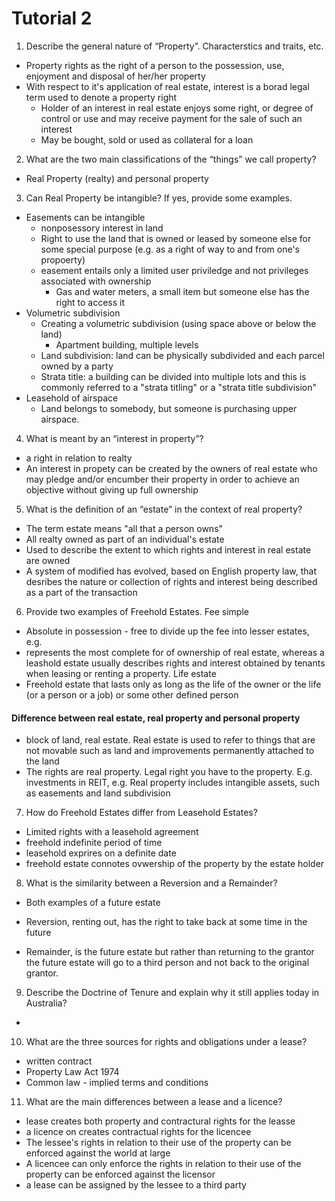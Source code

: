 # Tutorial 2

1. Describe the general nature of “Property”. 
Characterstics and traits, etc.
- Property rights as the right of a person to the possession, use, enjoyment and disposal of her/her property
- With respect to it's application of real estate, interest is a borad legal term used to denote a property right
  - Holder of an interest in real estate enjoys some right, or degree of control or use and may receive payment for the sale of such an interest
  - May be bought, sold or used as collateral for a loan
2.  What are the two main classifications of the “things” we call property?
- Real Property (realty) and personal property

3. Can Real Property be intangible? If yes, provide some examples.
- Easements can be intangible
  - nonposessory interest in land
  - Right to use the land that is owned or leased by someone else for some special purpose (e.g. as a right of way to and from one's propoerty)
  - easement entails only a limited user priviledge and not privileges associated with ownership
    - Gas and water meters, a small item but someone else has the right to access it
- Volumetric subdivision
  - Creating a volumetric subdivision (using space above or below the land)
    - Apartment building, multiple levels
  - Land subdivision: land can be physically subdivided and each parcel owned by a party
  - Strata title: a building can be divided into multiple lots and this is commonly referred to a "strata titling" or a "strata title subdivision"
- Leasehold of airspace
  - Land belongs to somebody, but someone is purchasing upper airspace.

4. What is meant by an “interest in property”?
- a right in relation to realty
- An interest in propety can be created by the owners of real estate who may pledge and/or encumber their property in order to achieve an objective without giving up full ownership
5. What is the definition of an “estate” in the context of real property?
- The term estate means "all that a person owns"
- All realty owned as part of an individual's estate
- Used to describe the extent to which rights and interest in real estate are owned
- A system of modified has evolved, based on English property law, that desribes the nature or collection of rights and interest being described as a part of the transaction

6. Provide two examples of Freehold Estates.
Fee simple
- Absolute in possession - free to divide up the fee into lesser estates, e.g.
- represents the most complete for of ownership of real estate, whereas a leashold estate usually describes rights and interest obtained by tenants when leasing or renting a property.
Life estate
- Freehold estate that lasts only as long as the life of the owner or the life (or a person or a job) or some other defined person

#### Difference between real estate, real property and personal property
- block of land, real estate. Real estate is used to refer to things that are not movable such as land and improvements permanently attached to the land
- The rights are real property. Legal right you have to the property. E.g. investments in REIT, e.g. Real property includes intangible assets, such as easements and land subdivision

7. How do Freehold Estates differ from Leasehold Estates?
- Limited rights with a leasehold agreement
- freehold indefinite period of time
- leasehold exprires on a definite date
- freehold estate connotes ovwership of the property by the estate holder

8. What is the similarity between a Reversion and a Remainder?
- Both examples of a future estate

- Reversion, renting out, has the right to take back at some time in the future
- Remainder, is the future estate but rather than returning to the grantor the future estate will go to a third person and not back to the original grantor.

9.  Describe the Doctrine of Tenure and explain why it still applies today in Australia?
- 
10. What are the three sources for rights and obligations under a lease?

- written contract
- Property Law Act 1974
- Common law - implied terms and conditions
11. What are the main differences between a lease and a licence?
- lease creates both property and contractural rights for the leasse
- a licence on creates contractual rights for the licencee
- The lessee's rights in relation to their use of the property can be enforced against the world at large
- A licencee can only enforce the rights in relation to their use of the property can be enforced against the licensor
- a lease can be assigned by the lessee to a third party